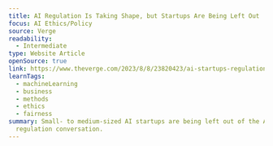 ```yaml
---
title: AI Regulation Is Taking Shape, but Startups Are Being Left Out
focus: AI Ethics/Policy
source: Verge
readability:
  - Intermediate
type: Website Article
openSource: true
link: https://www.theverge.com/2023/8/8/23820423/ai-startups-regulation-big-tech
learnTags:
  - machineLearning
  - business
  - methods
  - ethics
  - fairness
summary: Small- to medium-sized AI startups are being left out of the AI
  regulation conversation.
---
```

